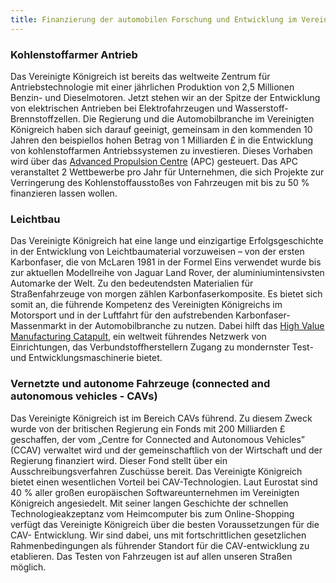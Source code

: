 ```yaml
---
title: Finanzierung der automobilen Forschung und Entwicklung im Vereinigten Königreich
---
```


### Kohlenstoffarmer Antrieb

Das Vereinigte Königreich ist bereits das weltweite Zentrum für Antriebstechnologie mit einer jährlichen Produktion von 2,5 Millionen Benzin- und Dieselmotoren. Jetzt stehen wir an der Spitze der Entwicklung von elektrischen Antrieben bei Elektrofahrzeugen und Wasserstoff-Brennstoffzellen.  Die Regierung und die Automobilbranche im Vereinigten Königreich haben sich darauf geeinigt, gemeinsam in den kommenden 10 Jahren den beispiellos hohen Betrag von 1 Milliarden £ in die Entwicklung von kohlenstoffarmen Antriebssystemen zu investieren. Dieses Vorhaben wird über das [Advanced Propulsion Centre](http://www.apcuk.co.uk/ ) (APC) gesteuert. Das APC veranstaltet 2 Wettbewerbe pro Jahr für Unternehmen, die sich Projekte zur Verringerung des Kohlenstoffausstoßes von Fahrzeugen mit bis zu 50 % finanzieren lassen wollen.

### Leichtbau

Das Vereinigte Königreich hat eine lange und einzigartige Erfolgsgeschichte in der Entwicklung von Leichtbaumaterial vorzuweisen – von der ersten Karbonfaser, die von McLaren 1981 in der Formel Eins verwendet wurde bis zur aktuellen Modellreihe von Jaguar Land Rover, der aluminiumintensivsten Automarke der Welt.  Zu den bedeutendsten Materialien für Straßenfahrzeuge von morgen zählen Karbonfaserkomposite.  Es bietet sich somit an, die führende Kompetenz des Vereinigten Königreichs im Motorsport und in der Luftfahrt für den aufstrebenden Karbonfaser-Massenmarkt in der Automobilbranche zu nutzen.  Dabei hilft das [High Value Manufacturing Catapult](https://hvm.catapult.org.uk/), ein weltweit führendes Netzwerk von Einrichtungen, das Verbundstoffherstellern Zugang zu mondernster Test- und Entwicklungsmaschinerie bietet.

### Vernetzte und autonome Fahrzeuge (connected and autonomous vehicles - CAVs)

Das Vereinigte Königreich ist im Bereich CAVs führend. Zu diesem Zweck wurde von der britischen Regierung ein Fonds mit 200 Milliarden £ geschaffen, der vom „Centre for Connected and Autonomous Vehicles” (CCAV) verwaltet wird und der gemeinschaftlich von der Wirtschaft und der Regierung finanziert wird. Dieser Fond stellt über ein Ausschreibungsverfahren Zuschüsse bereit.  Das Vereinigte Königreich bietet einen wesentlichen Vorteil bei CAV-Technologien. Laut Eurostat sind 40 % aller großen europäischen Softwareunternehmen im Vereinigten Königreich angesiedelt.  Mit seiner langen Geschichte der schnellen Technologieakzeptanz vom Heimcomputer bis zum Online-Shopping verfügt das Vereinigte Königreich über die besten Voraussetzungen für die CAV- Entwicklung. Wir sind dabei, uns mit fortschrittlichen gesetzlichen Rahmenbedingungen als führender Standort für die CAV-entwicklung zu etablieren. Das Testen von Fahrzeugen ist auf allen unseren Straßen möglich.
